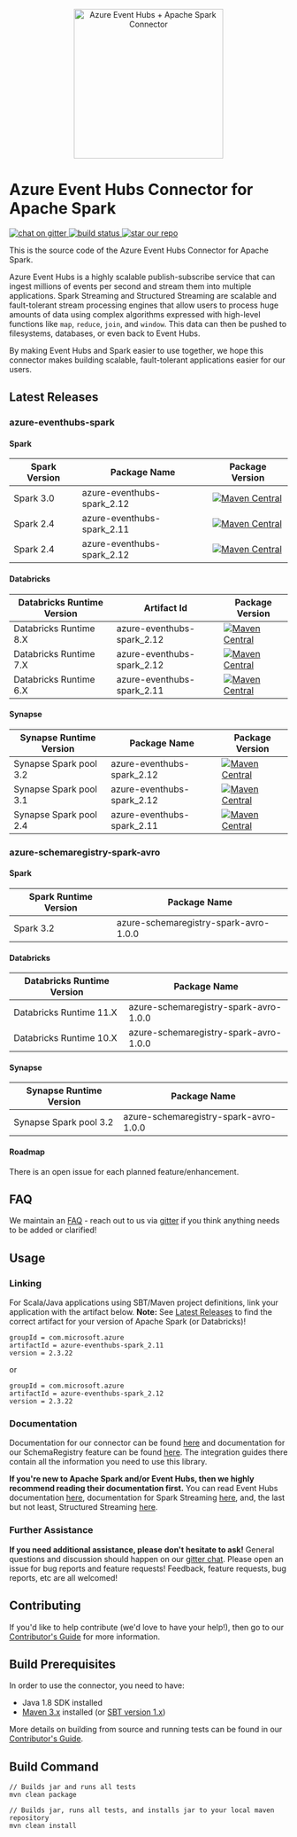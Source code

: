 <p align="center">
  <img src="event-hubs_spark.png" alt="Azure Event Hubs + Apache Spark Connector" width="270"/>
</p>

<h1>Azure Event Hubs Connector for Apache Spark</h1> 

<p>
  <a href="https://gitter.im/azure-event-hubs-spark">
    <img src="https://badges.gitter.im/gitterHQ/gitter.png" alt="chat on gitter">
  </a>
  <a href="https://travis-ci.org/Azure/azure-event-hubs-spark">
    <img src="https://travis-ci.org/Azure/azure-event-hubs-spark.svg?branch=master" alt="build status">
  </a>
  <a href="#star-our-repo">
    <img src="https://img.shields.io/github/stars/azure/azure-event-hubs-spark.svg?style=social&label=Stars" alt="star our repo">
  </a>
</p> 

This is the source code of the Azure Event Hubs Connector for Apache Spark. 

Azure Event Hubs is a highly scalable publish-subscribe service that can ingest millions of events per second and stream them into multiple applications. 
Spark Streaming and Structured Streaming are scalable and fault-tolerant stream processing engines that allow users to process huge amounts of data using 
complex algorithms expressed with high-level functions like `map`, `reduce`, `join`, and `window`. This data can then be pushed to 
filesystems, databases, or even back to Event Hubs.  

By making Event Hubs and Spark easier to use together, we hope this connector makes building scalable, fault-tolerant applications easier for our users. 

## Latest Releases

### azure-eventhubs-spark
#### Spark
|Spark Version|Package Name|Package Version|
|-------------|------------|----------------|
|Spark 3.0|azure-eventhubs-spark_2.12|[![Maven Central](https://img.shields.io/badge/maven%20central-2.3.22-brightgreen.svg)](https://search.maven.org/#artifactdetails%7Ccom.microsoft.azure%7Cazure-eventhubs-spark_2.12%7C2.3.22%7Cjar)|
|Spark 2.4|azure-eventhubs-spark_2.11|[![Maven Central](https://img.shields.io/badge/maven%20central-2.3.22-brightgreen.svg)](https://search.maven.org/#artifactdetails%7Ccom.microsoft.azure%7Cazure-eventhubs-spark_2.11%7C2.3.22%7Cjar)|
|Spark 2.4|azure-eventhubs-spark_2.12|[![Maven Central](https://img.shields.io/badge/maven%20central-2.3.22-brightgreen.svg)](https://search.maven.org/#artifactdetails%7Ccom.microsoft.azure%7Cazure-eventhubs-spark_2.12%7C2.3.22%7Cjar)|

#### Databricks
|Databricks Runtime Version|Artifact Id|Package Version|
|-------------|------------|----------------|
|Databricks Runtime 8.X|azure-eventhubs-spark_2.12|[![Maven Central](https://img.shields.io/badge/maven%20central-2.3.22-brightgreen.svg)](https://search.maven.org/#artifactdetails%7Ccom.microsoft.azure%7Cazure-eventhubs-spark_2.12%7C2.3.22%7Cjar)|
|Databricks Runtime 7.X|azure-eventhubs-spark_2.12|[![Maven Central](https://img.shields.io/badge/maven%20central-2.3.22-brightgreen.svg)](https://search.maven.org/#artifactdetails%7Ccom.microsoft.azure%7Cazure-eventhubs-spark_2.12%7C2.3.22%7Cjar)|
|Databricks Runtime 6.X|azure-eventhubs-spark_2.11|[![Maven Central](https://img.shields.io/badge/maven%20central-2.3.22-brightgreen.svg)](https://search.maven.org/#artifactdetails%7Ccom.microsoft.azure%7Cazure-eventhubs-spark_2.11%7C2.3.22%7Cjar)|

#### Synapse
| Synapse Runtime Version |Package Name|Package Version|
|-------------|------------|------------|
| Synapse Spark pool 3.2 |azure-eventhubs-spark_2.12|[![Maven Central](https://img.shields.io/badge/maven%20central-2.3.22-brightgreen.svg)](https://search.maven.org/#artifactdetails%7Ccom.microsoft.azure%7Cazure-eventhubs-spark_2.12%7C2.3.22%7Cjar)|
| Synapse Spark pool 3.1 |azure-eventhubs-spark_2.12|[![Maven Central](https://img.shields.io/badge/maven%20central-2.3.22-brightgreen.svg)](https://search.maven.org/#artifactdetails%7Ccom.microsoft.azure%7Cazure-eventhubs-spark_2.12%7C2.3.22%7Cjar)|
| Synapse Spark pool 2.4 |azure-eventhubs-spark_2.11|[![Maven Central](https://img.shields.io/badge/maven%20central-2.3.22-brightgreen.svg)](https://search.maven.org/#artifactdetails%7Ccom.microsoft.azure%7Cazure-eventhubs-spark_2.11%7C2.3.22%7Cjar)|

### azure-schemaregistry-spark-avro
#### Spark
| Spark Runtime Version |Package Name|
|-------------|------------|
|Spark 3.2 |azure-schemaregistry-spark-avro-1.0.0|

#### Databricks
| Databricks Runtime Version |Package Name|
|-------------------------|----------------|
| Databricks Runtime 11.X |azure-schemaregistry-spark-avro-1.0.0|
| Databricks Runtime 10.X |azure-schemaregistry-spark-avro-1.0.0|


#### Synapse
| Synapse Runtime Version |Package Name|
|-------------|------------|
| Synapse Spark pool 3.2 |azure-schemaregistry-spark-avro-1.0.0|

#### Roadmap

There is an open issue for each planned feature/enhancement. 

## FAQ

We maintain an [FAQ](FAQ.md) - reach out to us via [gitter](https://gitter.im/azure-event-hubs-spark/Lobby) 
if you think anything needs to be added or clarified!

## Usage

### Linking 

For Scala/Java applications using SBT/Maven project definitions, link your application with the artifact below. 
**Note:** See [Latest Releases](#latest-releases) to find the correct artifact for your version of Apache Spark (or Databricks)!

    groupId = com.microsoft.azure
    artifactId = azure-eventhubs-spark_2.11
    version = 2.3.22

or

    groupId = com.microsoft.azure
    artifactId = azure-eventhubs-spark_2.12
    version = 2.3.22

### Documentation

Documentation for our connector can be found [here](docs/) and documentation for our SchemaRegistry feature can be found [here](schemaregistry-avro/docs/).  The integration guides there contain all the information you need to use this library.

**If you're new to Apache Spark and/or Event Hubs, then we highly recommend reading their documentation first.** You can read Event Hubs 
documentation [here](https://docs.microsoft.com/en-us/azure/event-hubs/event-hubs-what-is-event-hubs), documentation for Spark Streaming 
[here](https://spark.apache.org/docs/latest/streaming-programming-guide.html), and, the last but not least, Structured Streaming 
[here](https://spark.apache.org/docs/latest/structured-streaming-programming-guide.html). 

### Further Assistance 

**If you need additional assistance, please don't hesitate to ask!** General questions and discussion should happen on our 
[gitter chat](https://gitter.im/azure-event-hubs-spark). Please open an issue for bug reports and feature requests! Feedback, feature 
requests, bug reports, etc are all welcomed!

## Contributing 

If you'd like to help contribute (we'd love to have your help!), then go to our [Contributor's Guide](/.github/CONTRIBUTING.md) for more information. 

## Build Prerequisites

In order to use the connector, you need to have:

- Java 1.8 SDK installed
- [Maven 3.x](https://maven.apache.org/download.cgi) installed (or [SBT version 1.x](https://www.scala-sbt.org/1.x/docs/index.html))

More details on building from source and running tests can be found in our [Contributor's Guide](/.github/CONTRIBUTING.md). 

## Build Command
    
	// Builds jar and runs all tests
	mvn clean package
	
	// Builds jar, runs all tests, and installs jar to your local maven repository
	mvn clean install
	
